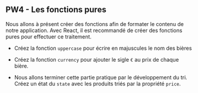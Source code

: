 ## PW4 - Les fonctions pures

Nous allons à présent créer des fonctions afin de formater le contenu de notre application.
Avec React, il est recommandé de créer des fonctions pures pour effectuer ce traitement.

* Créez la fonction `uppercase` pour écrire en majuscules le nom des bières

* Créez la fonction `currency` pour ajouter le sigle `€` au prix de chaque bière.

* Nous allons terminer cette partie pratique par le développement du tri. Créez un état du `state` avec les produits triés par la propriété `price`.
